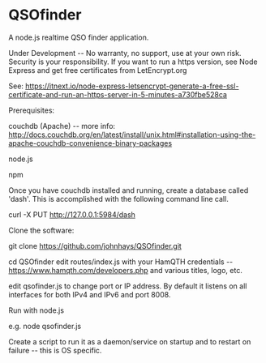 # QSOfinder
A node.js realtime QSO finder application.

Under Development -- No warranty, no support, use at your own risk.  Security is your responsibility. If you want to run a https version, see Node Express and get free certificates from LetEncrypt.org

See: https://itnext.io/node-express-letsencrypt-generate-a-free-ssl-certificate-and-run-an-https-server-in-5-minutes-a730fbe528ca

Prerequisites:

couchdb (Apache) -- more info:
http://docs.couchdb.org/en/latest/install/unix.html#installation-using-the-apache-couchdb-convenience-binary-packages

node.js

npm

Once you have couchdb installed and running, create a database called 'dash'. This is accomplished with the following command line call. 

curl -X PUT http://127.0.0.1:5984/dash

Clone the software:

git clone https://github.com/johnhays/QSOfinder.git

cd QSOfinder
edit routes/index.js with your HamQTH credentials -- https://www.hamqth.com/developers.php and various titles, logo, etc.

edit qsofinder.js to change port or IP address.  By default it listens on all interfaces for both IPv4 and IPv6 and port 8008.

Run with node.js

e.g. node qsofinder.js

Create a script to run it as a daemon/service on startup and to restart on failure -- this is OS specific.

